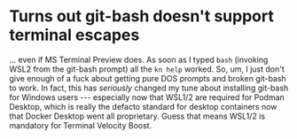 # Turns out git-bash doesn't support terminal escapes

... even if MS Terminal Preview does. As soon as I typed `bash` (invoking WSL2 from the git-bash prompt) all the `kn help` worked. So, um, I just don't give enough of a fuck about getting pure DOS prompts and broken git-bash to work. In fact, this has *seriously* changed my tune about installing git-bash for Windows users --- especially now that WSL1/2 are required for Podman Desktop, which is really the defacto standard for desktop containers now that Docker Desktop went all proprietary. Guess that means WSL1/2 is mandatory for Terminal Velocity Boost.
